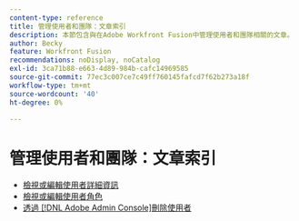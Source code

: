 ```yaml
---
content-type: reference
title: 管理使用者和團隊：文章索引
description: 本節包含與在Adobe Workfront Fusion中管理使用者和團隊相關的文章。
author: Becky
feature: Workfront Fusion
recommendations: noDisplay, noCatalog
exl-id: 3ca71b88-e663-4d89-984b-cafc14969585
source-git-commit: 77ec3c007ce7c49ff760145fafcd7f62b273a18f
workflow-type: tm+mt
source-wordcount: '40'
ht-degree: 0%

---
```


# 管理使用者和團隊：文章索引

* [檢視或編輯使用者詳細資訊](/help/workfront-fusion/set-up-and-manage-workfront-fusion/set-up-and-manage-orgs-and-teams/manage-users-and-teams/view-or-edit-user-details.md)
* [檢視或編輯使用者角色](/help/workfront-fusion/set-up-and-manage-workfront-fusion/set-up-and-manage-orgs-and-teams/manage-users-and-teams/view-or-edit-user-roles.md)
* [透過 [!DNL Adobe Admin Console]刪除使用者](/help/workfront-fusion/set-up-and-manage-workfront-fusion/set-up-and-manage-orgs-and-teams/manage-users-and-teams/delete-users-admin-console.md)
